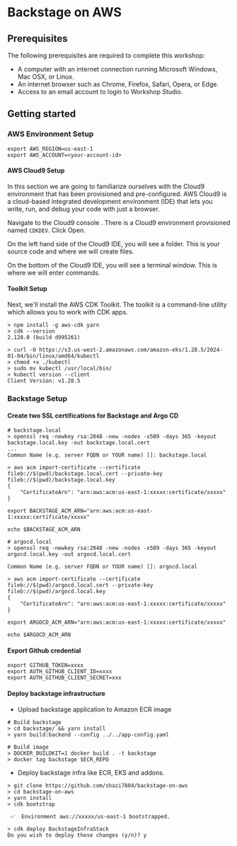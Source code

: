 # Backstage on AWS

## Prerequisites

The following prerequisites are required to complete this workshop:

- A computer with an internet connection running Microsoft Windows, Mac OSX, or Linux.
- An internet browser such as Chrome, Firefox, Safari, Opera, or Edge.
- Access to an email account to login to Workshop Studio.

## Getting started 

### AWS Environment Setup

```
export AWS_REGION=us-east-1
export AWS_ACCOUNT=<your-account-id>
```

#### AWS Cloud9 Setup

In this section we are going to familiarize ourselves with the Cloud9 environment that has been provisioned and pre-configured. AWS Cloud9 is a cloud-based integrated development environment (IDE) that lets you write, run, and debug your code with just a browser.

Navigate to the Cloud9 console . There is a Cloud9 environment provisioned named `CDKDEV`. Click Open.

On the left hand side of the Cloud9 IDE, you will see a folder. This is your source code and where we will create files.

On the bottom of the Cloud9 IDE, you will see a terminal window. This is where we will enter commands.

#### Toolkit Setup

Next, we'll install the AWS CDK Toolkit. The toolkit is a command-line utility which allows you to work with CDK apps.

```
> npm install -g aws-cdk yarn
> cdk --version
2.128.0 (build d995261)

> curl -O https://s3.us-west-2.amazonaws.com/amazon-eks/1.28.5/2024-01-04/bin/linux/amd64/kubectl
> chmod +x ./kubectl
> sudo mv kubectl /usr/local/bin/
> kubectl version --client
Client Version: v1.28.5
```

### Backstage Setup

#### Create two SSL certifications for Backstage and Argo CD

```
# backstage.local
> openssl req -newkey rsa:2048 -new -nodes -x509 -days 365 -keyout backstage.local.key -out backstage.local.cert
...
Common Name (e.g. server FQDN or YOUR name) []: backstage.local

> aws acm import-certificate --certificate fileb://$(pwd)/backstage.local.cert --private-key fileb://$(pwd)/backstage.local.key
{
    "CertificateArn": "arn:aws:acm:us-east-1:xxxxx:certificate/xxxxx"
}

export BACKSTAGE_ACM_ARN="arn:aws:acm:us-east-1:xxxxx:certificate/xxxxx"

echo $BACKSTAGE_ACM_ARN
```


```
# argocd.local
> openssl req -newkey rsa:2048 -new -nodes -x509 -days 365 -keyout argocd.local.key -out argocd.local.cert

Common Name (e.g. server FQDN or YOUR name) []: argocd.local

> aws acm import-certificate --certificate fileb://$(pwd)/argocd.local.cert --private-key fileb://$(pwd)/argocd.local.key
{
    "CertificateArn": "arn:aws:acm:us-east-1:xxxxx:certificate/xxxxx"
}

export ARGOCD_ACM_ARN="arn:aws:acm:us-east-1:xxxxx:certificate/xxxxx"

echo $ARGOCD_ACM_ARN
```

#### Export Github credential

```
export GITHUB_TOKEN=xxxx
export AUTH_GITHUB_CLIENT_ID=xxxx
export AUTH_GITHUB_CLIENT_SECRET=xxx
```

#### Deploy backstage infrastructure

- Upload backstage application to Amazon ECR image
```
# Build backstage
> cd backstage/ && yarn install
> yarn build:backend --config ../../app-config.yaml

# Build image
> DOCKER_BUILDKIT=1 docker build . -t backstage
> docker tag backstage $ECR_REPO
```

- Deploy backstage infra like ECR, EKS and addons.
```
> git clone https://github.com/shazi7804/backstage-on-aws
> cd backstage-on-aws
> yarn install
> cdk bootstrap

 ✅  Environment aws://xxxxx/us-east-1 bootstrapped.

> cdk deploy BackstageInfraStack
Do you wish to deploy these changes (y/n)? y
```


